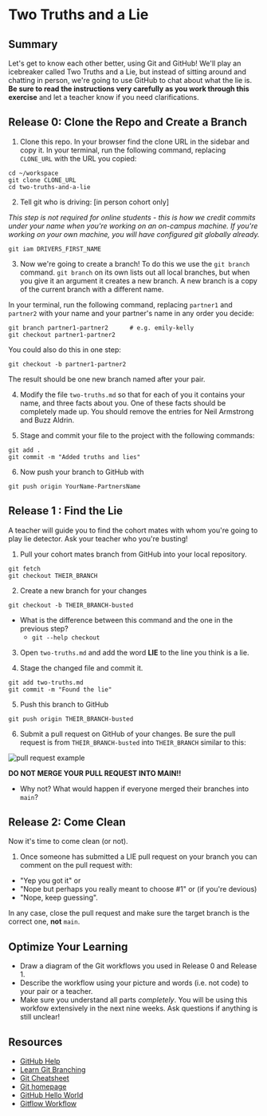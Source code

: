 # Two Truths and a Lie

## Summary

Let's get to know each other better, using Git and GitHub! We'll play an icebreaker called Two Truths and a Lie, but instead of sitting around and chatting in person, we're going to use GitHub to chat about what the lie is. **Be sure to read the instructions very carefully as you work through this exercise** and let a teacher know if you need clarifications.


## Release 0: Clone the Repo and Create a Branch

1. Clone this repo. In your browser find the clone URL in the sidebar and copy it. In your terminal, run the following command, replacing `CLONE_URL` with the URL you copied:

  ```shell
  cd ~/workspace
  git clone CLONE_URL
  cd two-truths-and-a-lie
  ```

2. Tell git who is driving: [in person cohort only]

_This step is not required for online students - this is how we credit commits under your name when you're working on an on-campus machine. If you're working on your own machine, you will have configured git globally already._

  ```shell
  git iam DRIVERS_FIRST_NAME
  ```

3. Now we're going to create a branch! To do this we use the `git branch` command. `git branch` on its own lists out all local branches, but when you give it an argument it creates a new branch. A new branch is a copy of the current branch with a different name.

  In your terminal, run the following command, replacing `partner1` and `partner2` with your name and your partner's name in any order you decide:

  ```shell
  git branch partner1-partner2      # e.g. emily-kelly
  git checkout partner1-partner2
  ```

  You could also do this in one step:

  ```shell
  git checkout -b partner1-partner2
  ```
  The result should be one new branch named after your pair.

4. Modify the file `two-truths.md` so that for each of you it contains your name, and three facts about you. One of these facts should be completely made up. You should remove the entries for Neil Armstrong and Buzz Aldrin. 

5. Stage and commit your file to the project with the following commands:

  ```shell
  git add .
  git commit -m "Added truths and lies"
  ```

6. Now push your branch to GitHub with

  ``` shell
  git push origin YourName-PartnersName
  ```
  

## Release 1 : Find the Lie
A teacher will guide you to find the cohort mates with whom you're going to play lie detector. Ask your teacher who you're busting!

1. Pull your cohort mates branch from GitHub into your local repository.

  ```shell
  git fetch
  git checkout THEIR_BRANCH
  ```

2. Create a new branch for your changes

  ```shell
  git checkout -b THEIR_BRANCH-busted
  ```

  * What is the difference between this command and the one in the previous step? 
    * `git --help checkout`

3. Open `two-truths.md` and add the word **LIE** to the line you think is a lie.

4. Stage the changed file and commit it.

  ```shell
  git add two-truths.md
  git commit -m "Found the lie"
  ```

5. Push this branch to GitHub

  ```shell
  git push origin THEIR_BRANCH-busted
  ```

6. Submit a pull request on GitHub of your changes. Be sure the pull request is from `THEIR_BRANCH-busted` into `THEIR_BRANCH` similar to this:

  ![](pull-request-example.png "pull request example")

  **DO NOT MERGE YOUR PULL REQUEST INTO MAIN!!**

  * Why not? What would happen if everyone merged their branches into `main`?


## Release 2: Come Clean

Now it's time to come clean (or not).

1. Once someone has submitted a LIE pull request on your branch you can comment on the pull request with:

  * "Yep you got it" or
  * "Nope but perhaps you really meant to choose #1" or (if you're devious)
  * "Nope, keep guessing".

  In any case, close the pull request and make sure the target branch is the correct one, **not** `main`.

## Optimize Your Learning

* Draw a diagram of the Git workflows you used in Release 0 and Release 1.
* Describe the workflow using your picture and words (i.e. not code) to your pair or a teacher.
* Make sure you understand all parts _completely_. You will be using this workfow extensively in the next nine weeks. Ask questions if anything is still unclear!

## Resources

* [GitHub Help](https://help.github.com/)
* [Learn Git Branching](http://pcottle.github.io/learnGitBranching/)
* [Git Cheatsheet](http://byte.kde.org/~zrusin/git/git-cheat-sheet-medium.png)
* [Git homepage](https://git-scm.com/)
* [GitHub Hello World](https://guides.github.com/activities/hello-world/)
* [Gitflow Workflow](https://www.atlassian.com/git/tutorials/comparing-workflows/gitflow-workflow)
